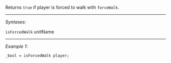 Returns `true` if player is forced to walk with `forceWalk`.


---
*Syntaxes:*

`isForcedWalk` unitName

---
*Example 1:*

```sqf
_bool = isForcedWalk player;
```